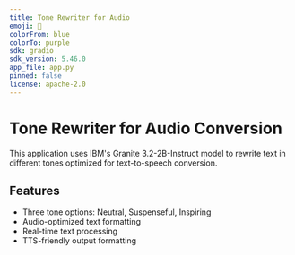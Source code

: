 ```yaml
---
title: Tone Rewriter for Audio
emoji: 🎯
colorFrom: blue
colorTo: purple
sdk: gradio
sdk_version: 5.46.0
app_file: app.py
pinned: false
license: apache-2.0
---
```


# Tone Rewriter for Audio Conversion

This application uses IBM's Granite 3.2-2B-Instruct model to rewrite text in different tones optimized for text-to-speech conversion.

## Features
- Three tone options: Neutral, Suspenseful, Inspiring
- Audio-optimized text formatting
- Real-time text processing
- TTS-friendly output formatting